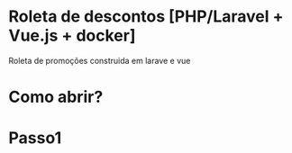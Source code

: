 # Roleta de descontos [PHP/Laravel + Vue.js + docker]
Roleta de promoções construida em larave e vue

# Como abrir?
# Passo1

